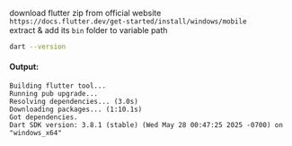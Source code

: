 download flutter zip from official website  
`https://docs.flutter.dev/get-started/install/windows/mobile`  
extract & add its `bin` folder to variable path  
```bash
dart --version
```  
#### Output:  
```terminal
Building flutter tool...
Running pub upgrade...
Resolving dependencies... (3.0s)
Downloading packages... (1:10.1s)
Got dependencies.
Dart SDK version: 3.8.1 (stable) (Wed May 28 00:47:25 2025 -0700) on "windows_x64"
```  
